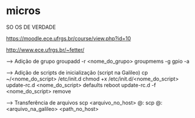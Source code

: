 # micros
SO OS DE VERDADE

https://moodle.ece.ufrgs.br/course/view.php?id=10

http://www.ece.ufrgs.br/~fetter/


--> Adição de grupo
  groupadd -r <nome_do_grupo>
  groupmems -g gpio -a <login>

--> Adição de scripts de inicialização (script na Galileo)
  cp ~/<nome_do_script> /etc/init.d
  chmod +x /etc/init.d/<nome_do_script>
  update-rc.d <nome_do_script> defaults
  reboot
  update-rc.d -f <nome_do_script> remove
  
--> Transferência de arquivos
  scp <arquivo_no_host> <login>@<galileoname>:
  scp <login>@<galileoname>:<arquivo_na_galileo> <path_no_host>
